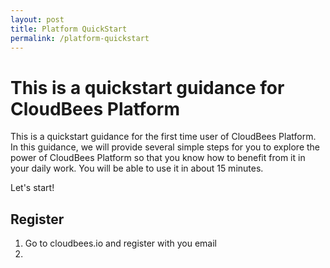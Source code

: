 ```yaml
---
layout: post
title: Platform QuickStart
permalink: /platform-quickstart
---
```


# This is a quickstart guidance for CloudBees Platform 

This is a quickstart guidance for the first time user of CloudBees Platform. In this guidance, we will provide several simple steps for you to explore the power of CloudBees Platform so that you know how to benefit from it in your daily work. You will be able to use it in about 15 minutes.

Let's start!

## Register

1. Go to cloudbees.io and register with you email
2.  
